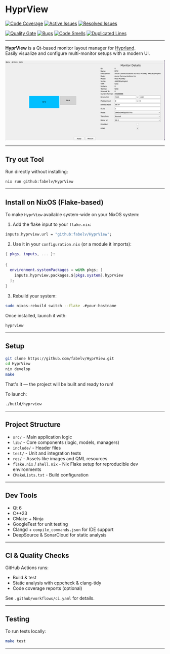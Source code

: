 # HyprView

[![Code Coverage](https://app.deepsource.com/gh/fabelv/HyprView.svg/?label=code+coverage&show_trend=true&token=fKkgwXDw-xh90oVJeIu92EW7)](https://app.deepsource.com/gh/fabelv/HyprView/)
[![Active Issues](https://app.deepsource.com/gh/fabelv/HyprView.svg/?label=active+issues&show_trend=true&token=fKkgwXDw-xh90oVJeIu92EW7)](https://app.deepsource.com/gh/fabelv/HyprView/)
[![Resolved Issues](https://app.deepsource.com/gh/fabelv/HyprView.svg/?label=resolved+issues&show_trend=true&token=fKkgwXDw-xh90oVJeIu92EW7)](https://app.deepsource.com/gh/fabelv/HyprView/)

[![Quality Gate](https://sonarcloud.io/api/project_badges/measure?project=fabelv_HyprView&metric=alert_status)](https://sonarcloud.io/summary/new_code?id=fabelv_HyprView)
[![Bugs](https://sonarcloud.io/api/project_badges/measure?project=fabelv_HyprView&metric=bugs)](https://sonarcloud.io/summary/new_code?id=fabelv_HyprView)
[![Code Smells](https://sonarcloud.io/api/project_badges/measure?project=fabelv_HyprView&metric=code_smells)](https://sonarcloud.io/summary/new_code?id=fabelv_HyprView)
[![Duplicated Lines](https://sonarcloud.io/api/project_badges/measure?project=fabelv_HyprView&metric=duplicated_lines_density)](https://sonarcloud.io/summary/new_code?id=fabelv_HyprView)

---

**HyprView** is a Qt-based monitor layout manager for [Hyprland](https://github.com/hyprwm/Hyprland).  
Easily visualize and configure multi-monitor setups with a modern UI.

<p align="center">
  <img src="./res/app.png" alt="App Screenshot" width="600"/>
</p>

---

## Try out Tool

Run directly without installing:

```bash
nix run github:fabelv/HyprView
```

---

## Install on NixOS (Flake-based)

To make `HyprView` available system-wide on your NixOS system:

1. Add the flake input to your `flake.nix`:

```nix
inputs.hyprview.url = "github:fabelv/HyprView";
```

2. Use it in your `configuration.nix` (or a module it imports):

```nix
{ pkgs, inputs, ... }:

{
  environment.systemPackages = with pkgs; [
    inputs.hyprview.packages.${pkgs.system}.hyprview
  ];
}
```

3. Rebuild your system:

```bash
sudo nixos-rebuild switch --flake .#your-hostname
```

Once installed, launch it with:

```bash
hyprview
```

---

## Setup

```bash
git clone https://github.com/fabelv/HyprView.git
cd HyprView
nix develop
make
```

That's it — the project will be built and ready to run!

To launch:
```bash
./build/hyprview
```

---

## Project Structure

- `src/` - Main application logic
- `lib/` - Core components (logic, models, managers)
- `include/` - Header files
- `test/` - Unit and integration tests
- `res/` - Assets like images and QML resources
- `flake.nix` / `shell.nix` - Nix Flake setup for reproducible dev environments
- `CMakeLists.txt` - Build configuration

---

## Dev Tools

- Qt 6
- C++23
- CMake + Ninja
- GoogleTest for unit testing
- Clangd + `compile_commands.json` for IDE support
- DeepSource & SonarCloud for static analysis

---

## CI & Quality Checks

GitHub Actions runs:
- Build & test
- Static analysis with cppcheck & clang-tidy
- Code coverage reports (optional)

See `.github/workflows/ci.yaml` for details.

---

## Testing

To run tests locally:
```bash
make test
```

---

